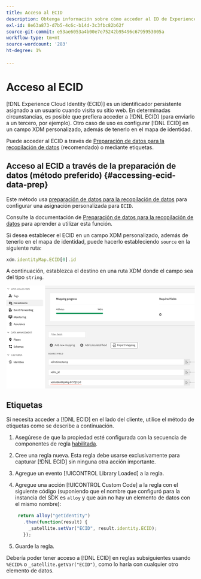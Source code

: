 ```yaml
---
title: Acceso al ECID
description: Obtenga información sobre cómo acceder al ID de Experience Cloud desde la preparación de datos o las etiquetas
exl-id: 8e63a873-d7b5-4c6c-b14d-3c3fbc82b62f
source-git-commit: e53ae6053a4b00e7e75242b95496c6795953005a
workflow-type: tm+mt
source-wordcount: '283'
ht-degree: 1%

---
```



# Acceso al ECID

[!DNL Experience Cloud Identity (ECID)] es un identificador persistente asignado a un usuario cuando visita su sitio web. En determinadas circunstancias, es posible que prefiera acceder a [!DNL ECID] (para enviarlo a un tercero, por ejemplo). Otro caso de uso es configurar [!DNL ECID] en un campo XDM personalizado, además de tenerlo en el mapa de identidad.

Puede acceder al ECID a través de [Preparación de datos para la recopilación de datos](../../../../datastreams/data-prep.md) (recomendado) o mediante etiquetas.

## Acceso al ECID a través de la preparación de datos (método preferido) {#accessing-ecid-data-prep}

Este método usa [preparación de datos para la recopilación de datos](../../../../datastreams/data-prep.md) para configurar una asignación personalizada para `ECID`.

Consulte la documentación de [Preparación de datos para la recopilación de datos](../../../../datastreams/data-prep.md) para aprender a utilizar esta función.

Si desea establecer el ECID en un campo XDM personalizado, además de tenerlo en el mapa de identidad, puede hacerlo estableciendo `source` en la siguiente ruta:

```js
xdm.identityMap.ECID[0].id
```

A continuación, establezca el destino en una ruta XDM donde el campo sea del tipo `string`.

![](./assets/access-ecid-data-prep.png)

## Etiquetas

Si necesita acceder a [!DNL ECID] en el lado del cliente, utilice el método de etiquetas como se describe a continuación.

1. Asegúrese de que la propiedad esté configurada con la secuencia de componentes de regla [habilitada](../../../ui/managing-resources/rules.md#sequencing).
1. Cree una regla nueva. Esta regla debe usarse exclusivamente para capturar [!DNL ECID] sin ninguna otra acción importante.
1. Agregue un evento [!UICONTROL Library Loaded] a la regla.
1. Agregue una acción [!UICONTROL Custom Code] a la regla con el siguiente código (suponiendo que el nombre que configuró para la instancia del SDK es `alloy` y que aún no hay un elemento de datos con el mismo nombre):

   ```js
    return alloy("getIdentity")
      .then(function(result) {
        _satellite.setVar("ECID", result.identity.ECID);
      });
   ```

1. Guarde la regla.

Debería poder tener acceso a [!DNL ECID] en reglas subsiguientes usando `%ECID%` o `_satellite.getVar("ECID")`, como lo haría con cualquier otro elemento de datos.
